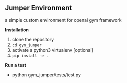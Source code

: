 **Jumper Environment**
-

a simple custom environment for openai gym framework

**Installation**
1. clone the repository
2. `cd gym_jumper`
2. activate a python3 virtualenv [optional]
3.  `pip install -e .`

**Run a test**
- python gym_jumper/tests/test.py

